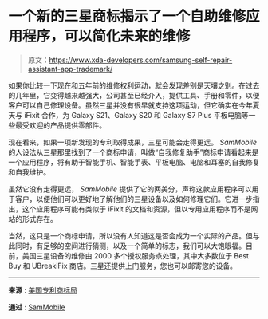 # 一个新的三星商标揭示了一个自助维修应用程序，可以简化未来的维修

> 原文：<https://www.xda-developers.com/samsung-self-repair-assistant-app-trademark/>

如果你比较一下现在和五年前的维修权利运动，就会发现差别是天壤之别。在过去的几年里，它变得越来越强大，公司甚至已经介入，提供工具、手册和零件，以便客户可以自己修理设备。虽然三星并没有很早就支持这项运动，但它确实在今年夏天与 iFixit 合作，为 Galaxy S21、Galaxy S20 和 Galaxy S7 Plus 平板电脑等一些最受欢迎的产品提供零部件。

现在看来，如果一项新发现的专利取得成果，三星可能会走得更远。 *SamMobile* 的人设法从三星那里找到了一个商标申请，叫做“自我修复助手”商标申请看起来是一个应用程序，将有助于智能手机、智能手表、平板电脑、电脑和耳塞的自我修复和自我维护。

虽然它没有走得更远， *SamMobile* 提供了它的两美分，声称这款应用程序可以用于客户，以便他们可以更好地了解他们的三星设备以及如何修理它们。它进一步指出，这个应用程序可能有类似于 iFixit 的文档和资源，但以专用应用程序而不是网站的形式存在。

当然，这只是一个商标申请，所以没有人知道这是否会成为一个实际的产品。但与此同时，有足够的空间进行猜测，以及一个简单的标志，我们可以大饱眼福。目前，美国三星设备的维修由 2000 多个授权服务点处理，其中大多数位于 Best Buy 和 UBreakiFix 商店。三星还提供上门服务，您也可以邮寄您的设备。

* * *

**来源** : [美国专利商标局](https://tsdr.uspto.gov/#caseNumber=97690023&caseType=SERIAL_NO&searchType=statusSearch)

**通过** : [SamMobile](https://www.sammobile.com/news/samsung-may-release-self-repair-assistant-mobile-app-for-diyers/)